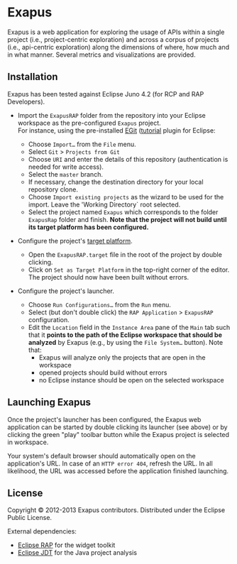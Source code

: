 Exapus
======

Exapus is a web application for exploring the usage of APIs within a single project (i.e., project-centric exploration) and across a corpus of projects (i.e., api-centric exploration) along the dimensions of where, how much and in what manner. Several metrics and visualizations are provided. 


## Installation

Exapus has been tested against Eclipse Juno 4.2 (for RCP and RAP Developers).  

* Import the `ExapusRAP` folder from the repository into your Eclipse workspace as the pre-configured `Exapus` project.  
For instance, using the pre-installed [EGit](http://www.eclipse.org/egit/) ([tutorial](http://www.vogella.com/articles/EGit/article.html) plugin for Eclipse:
   * Choose `Import…` from the `File` menu.
   * Select `Git` > `Projects from Git`
   * Choose `URI` and enter the details of this repository (authentication is needed for write access).
   * Select the `master` branch.
   * If necessary, change the destination directory for your local repository clone. 
   * Choose `Import existing projects` as the wizard to be used for the import. Leave the 'Working Directory` root selected.
   * Select the project named `Exapus` which corresponds to the folder `ExapusRap` folder and finish. **Note that the project will not build until its target platform has been configured.**
 

* Configure the project's [target platform](http://www.vogella.com/articles/EclipseTargetPlatform/article.html).
   * Open the `ExapusRAP.target` file in the root of the project by double clicking. 
   * Click on `Set as Target Platform` in the top-right corner of the editor. The project should now have been built without errors.

* Configure the project's launcher.
   * Choose `Run Configurations…` from the `Run` menu. 
   * Select (but don't double click) the `RAP Application` > `ExapusRAP` configuration. 
   * Edit the `Location` field in the `Instance Area` pane of the `Main` tab such that it **points to the path of the Eclipse workspace that should be analyzed** by Exapus (e.g., by using the `File System…` button). Note that:
      * Exapus will analyze only the projects that are open in the workspace  
      * opened projects should build without errors
      * no Eclipse instance should be open on the selected workspace
   
## Launching Exapus

Once the project's launcher has been configured, the Exapus web application can be started by double clicking its launcher (see above) or by clicking the  green "play" toolbar button while the Exapus project is selected in workspace.

Your system's default browser should automatically open on the application's URL. In case of an `HTTP error 404`, refresh the URL. In all likelihood, the URL was accessed before the application finished launching. 

## License
Copyright © 2012-2013 Exapus contributors.
Distributed under the Eclipse Public License.

External dependencies:
* [Eclipse RAP](http://eclipse.org/rap/) for the widget toolkit 
* [Eclipse JDT](http://www.eclipse.org/jdt/) for the Java project analysis
